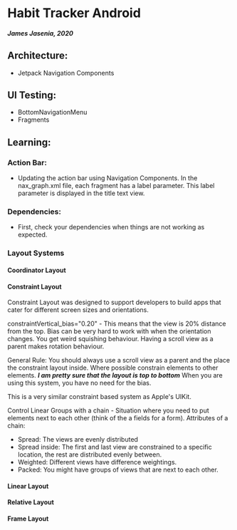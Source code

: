 # Habit Tracker Android
##### James Jasenia, 2020

## Architecture:
- Jetpack Navigation Components

## UI Testing:
- BottomNavigationMenu
- Fragments


## Learning:
### Action Bar:
- Updating the action bar using Navigation Components. In the nax_graph.xml file, each fragment has a label parameter. This label parameter is displayed in the title text view.

### Dependencies:
- First, check your dependencies when things are not working as expected.

### Layout Systems
#### Coordinator Layout

#### Constraint Layout
Constraint Layout was designed to support developers to build apps that cater for different screen sizes and orientations.

constraintVertical_bias="0.20" - This means that the view is 20% distance from the top. Bias can be very hard to work with when the orientation changes. You get weird squishing behaviour. Having a scroll view as a parent makes rotation behaviour.

General Rule: You should always use a scroll view as a parent and the place the constraint layout inside. Where possible constrain elements to other elements.
<strong><em>I am pretty sure that the layout is top to bottom</em></strong> When you are using this system, you have no need for the bias.

This is a very similar constraint based system as Apple's UIKit. 

Control Linear Groups with a chain - Situation where you need to put elements next to each other (think of the a fields for a form).
Attributes of a chain:
- Spread: The views are evenly distributed
- Spread inside: The first and last view are constrained to a specific location, the rest are distributed evenly between.
- Weighted: Different views have difference weightings.
- Packed: You might have groups of views that are next to each other.


#### Linear Layout

#### Relative Layout

#### Frame Layout
